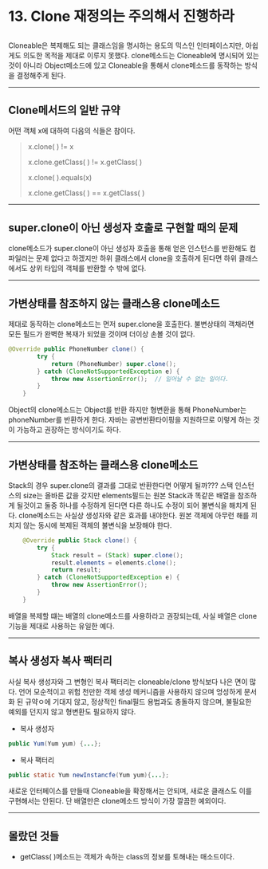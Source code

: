 # 13. Clone 재정의는 주의해서 진행하라

## 

Cloneable은 복제해도 되는 클래스임을 명시하는 용도의 믹스인 인터페이스지만, 아쉽게도 의도한 목적을 제대로 이루지 못했다. clone메소드는 Cloneable에 명시되어 있는 것이 아니라 Object메소드에 있고 Cloneable을 통해서 clone메소드를 동작하는 방식을 결정해주게 된다. 



---

## Clone메서드의 일반 규약

어떤 객체 x에 대하여 다음의 식들은 참이다.

> x.clone( ) != x
>
> x.clone.getClass( ) != x.getClass( )
>
> x.clone( ).equals(x)
>
> x.clone.getClass( ) == x.getClass( )



---

## super.clone이 아닌 생성자 호출로 구현할 때의 문제



clone메소드가 super.clone이 아닌 생성자 호출을 통해 얻은 인스턴스를 반환해도 컴파일러는 문제 없다고 하겠지만 하위 클래스에서 clone을 호출하게 된다면 하위 클래스에서도 상위 타입의 객체를 반환할 수 밖에 없다.



---

## 가변상태를 참조하지 않는 클래스용 clone메소드



제대로 동작하는 clone메소드는 먼저 super.clone을 호출한다. 불변상태의 객채라면 모든 필드가 완벽한 복재가 되었을 것이며 더이상 손볼 것이 없다.

~~~java
@Override public PhoneNumber clone() {
        try {
            return (PhoneNumber) super.clone();
        } catch (CloneNotSupportedException e) {
            throw new AssertionError();  // 일어날 수 없는 일이다.
        }
    }

~~~



Object의 clone메소드는 Object를 반환 하지만 형변환을 통해 PhoneNumber는 phoneNumber를 반환하게 한다. 자바는 공변반환타이핑을 지원하므로 이렇게 하는 것이 가능하고 권장하는 방식이기도 하다.



---

## 가변상태를 참조하는 클래스용 clone메소드



Stack의 경우 super.clone의 결과를 그대로 반환한다면 어떻게 될까??? 스택 인스턴스의 size는 올바른 값을 갖지만 elements필드는 원본 Stack과 똑같은 배열을 참조하게 될것이고 둘중 하나를 수정하게 된다면 다른 하나도 수정이 되어 불변식을 해치게 된다. clone메소드는 사실상 생성자와 같은 효과를 내야한다. 원본 객체에 아무런 해를 끼치지 않는 동시에 복제된 객체의 불변식을 보장해야 한다.



~~~java
    @Override public Stack clone() {
        try {
            Stack result = (Stack) super.clone();
            result.elements = elements.clone();
            return result;
        } catch (CloneNotSupportedException e) {
            throw new AssertionError();
        }
    }
~~~



배열을 복제할 떄는 배열의 clone메소드를 사용하라고 권장되는데, 사실 배열은 clone기능을 제대로 사용하는 유일한 예다. 



---

## 복사 생성자 복사 팩터리

사실 복사 생성자와 그 변형인 복사 팩터리는 cloneable/clone 방식보다 나은 면이 많다. 언어 모순적이고 위험 천만한 객체 생성 메커니즘을 사용하지 않으며 엉성하게 문서화 된 규약ㅇ에 기대지 않고, 정상적인 final필드 용법과도 충돌하지 않으며, 불필요한 예외를 던지지 않고 형변환도 필요하지 않다.

* 복사 생성자

~~~java
public Yum(Yum yum) {...};
~~~



* 복사 팩터리

~~~java
public static Yum newInstancfe(Yum yum){...};
~~~





 새로운 인터페이스를 만들때 Cloneable을 확장해서는 안되며, 새로운 클래스도 이를 구현해서는 안된다. 단 배열만은 clone메소드 방식이 가장 깔끔한 예외이다.



---

## 몰랐던 것들

* getClass( )메소드는 객체가 속하는 class의 정보를 토해내는 매소드이다.